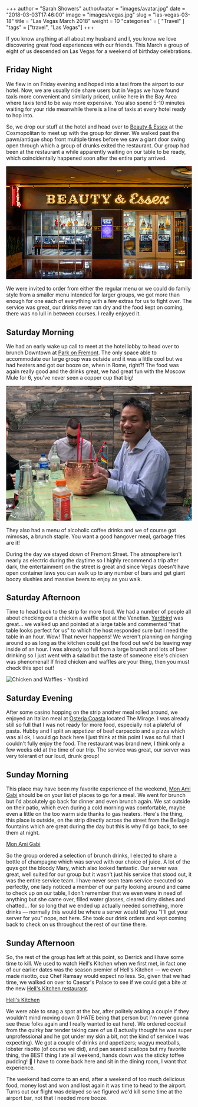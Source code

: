 +++
author = "Sarah Showers"
authorAvatar = "images/avatar.jpg"
date = "2018-03-03T17:46:00"
image = "images/vegas.jpg"
slug = "las-vegas-03-18"
title = "Las Vegas March 2018"
weight = 10
"categories" = [
  "Travel"
]
"tags" = ["travel", "Las Vegas"]
+++

If you know anything at all about my husband and I, you know we love discovering great food experiences with our friends. This March a group of eight of us descended on Las Vegas for a weekend of birthday celebrations.

## Friday Night

We flew in on Friday evening and hoped into a taxi from the airport to our hotel. Now, we are usually ride share users but in Vegas we have found taxis more convenient and similarly priced, unlike here in the Bay Area where taxis tend to be way more expensive. You also spend 5-10 minutes waiting for your ride meanwhile there is a line of taxis at every hotel ready to hop into.

So, we drop our stuff at the hotel and head over to [Beauty & Essex](http://beautyandessex.com/las-vegas/) at the Cosmopolitan to meet up with the group for dinner. We walked past the pawn/antique shop front multiple times before we saw a giant door swing open through which a group of drunks exited the restaurant. Our group had been at the restaurant a while apparently waiting on our table to be ready, which coincidentally happened soon after the entire party arrived.

![Beauty and Essex](/static/images/beauty-and-essex.png)

We were invited to order from either the regular menu or we could do family style from a smaller menu intended for larger groups, we got more than enough for one each of everything with a few extras for us to fight over. The service was great, our drinks never ran dry and the food kept on coming, there was no lull in between courses. I really enjoyed it.

## Saturday Morning

We had an early wake up call to meet at the hotel lobby to head over to brunch Downtown at [Park on Fremont](https://parkonfremont.com/). The only space able to accommodate our large group was outside and it was a little cool but we had heaters and got our booze on, when in Rome, right?! The food was again really good and the drinks great, we had great fun with the Moscow Mule for 6, you've never seen a copper cup that big!

![Moscow mule at Park on Fremont](/static/images/moscow-mule.png)

They also had a menu of alcoholic coffee drinks and we of course got mimosas, a brunch staple. You want a good hangover meal, garbage fries are it!

During the day we stayed down of Fremont Street. The atmosphere isn't nearly as electric during the daytime so I highly recommend a trip after dark, the entertainment on the street is great and since Vegas doesn't have open container laws you can walk up to any number of bars and get giant boozy slushies and massive beers to enjoy as you walk.

## Saturday Afternoon

Time to head back to the strip for more food. We had a number of people all about checking out a chicken a waffle spot at the Venetian. [Yardbird](http://www.runchickenrun.com/location/las-vegas/) was great... we walked up and pointed at a large table and commented "that table looks perfect for us" to which the host responded sure but I need the table in an hour. Wow! That never happens! We weren't planning on hanging around so as long as the kitchen could get the food out we'd be leaving way inside of an hour. I was already so full from a large brunch and lots of beer drinking so I just went with a salad but the taste of someone else's chicken was phenomenal! If fried chicken and waffles are your thing, then you must check this spot out!

![Chicken and Waffles - Yardbird](/static/images/yardbird-chicken-waffles.png)

## Saturday Evening

After some casino hopping on the strip another meal rolled around, we enjoyed an Italian meal at [Osteria Coasta](https://www.mirage.com/en/restaurants/osteria-costa.html) located The Mirage. I was already still so full that I was not ready for more food, especially not a plateful of pasta. Hubby and I split an appetizer of beef carpaccio and a pizza which was all ok, I would go back here I just think at this point I was so full that I couldn't fully enjoy the food. The restaurant was brand new, I think only a few weeks old at the time of our trip. The service was great, our server was very tolerant of our loud, drunk group!

## Sunday Morning

This place may have been my favorite experience of the weekend, [Mon Ami Gabi](http://www.monamigabi.com/menu/?loc=vegas) should be on your list of places to go for a meal. We went for brunch but I'd absolutely go back for dinner and even brunch again. We sat outside on their patio, which even during a cold morning was comfortable, maybe even a little on the too warm side thanks to gas heaters. Here's the thing, this place is outside, on the strip directly across the street from the Bellagio fountains which are great during the day but this is why I'd go back, to see them at night.

[Mon Ami Gabi](/static/images/mon-ami-gabi.png)

So the group ordered a selection of brunch drinks, I elected to share a bottle of champagne which was served with our choice of juice. A lot of the guys got the bloody Mary, which also looked fantastic. Our server was great, well suited for our group but it wasn't just his service that stood out, it was the entire service team. I have never seen team service executed so perfectly, one lady noticed a member of our party looking around and came to check up on our table, I don't remember that we even were in need of anything but she came over, filled water glasses, cleared dirty dishes and chatted... for so long that we ended up actually needed something, more drinks — normally this would be where a server would tell you "I'll get your server for you" nope, not here. She took our drink orders and kept coming back to check on us throughout the rest of our time there.

## Sunday Afternoon

So, the rest of the group has left at this point, so Derrick and I have some time to kill. We used to watch Hell's Kitchen when we first met, in fact one of our earlier dates was the season premier of Hell's Kitchen — we even made risotto, cuz Chef Ramsay would expect no less. So, given that we had time, we walked on over to Caesar's Palace to see if we could get a bite at the new [Hell's Kitchen restaurant](https://www.gordonramsayrestaurants.com/hells-kitchen-caesars-palace/).

[Hell's Kitchen](/static/images/hells-kitchen.png)

We were able to snag a spot at the bar, after politely asking a couple if they wouldn't mind moving down (I HATE being that person but I'm never gonna see these folks again and I really wanted to eat here). We ordered cocktail from the quirky bar tender taking care of us (I actually thought he was super unprofessional and he got under my skin a bit, not the kind of service I was expecting). We got a couple of drinks and appetizers; wagyu meatballs, lobster risotto (of course we did), and pan seared scallops but my favorite thing, the BEST thing I ate all weekend, hands down was the sticky toffee pudding! 🤤 I have to come back here and sit in the dining room, I want that experience.

The weekend had come to an end, after a weekend of too much delicious food, money lost and won and lost again it was time to head to the airport. Turns out our flight was delayed so we figured we'd kill some time at the airport bar, not that I needed more booze.
